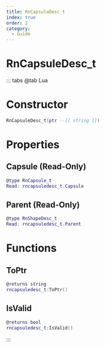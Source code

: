 ```yaml
---
title: RnCapsuleDesc_t
index: true
order: 2
category:
  - Guide
---
```


# RnCapsuleDesc_t

::: tabs
@tab Lua
# Constructor
```lua
RnCapsuleDesc_t(ptr --[[ string ]])
```
# Properties
## Capsule (Read-Only)
```lua
@type RnCapsule_t
Read: rncapsuledesc_t.Capsule
```
## Parent (Read-Only)
```lua
@type RnShapeDesc_t
Read: rncapsuledesc_t.Parent
```
# Functions
## ToPtr
```lua
@returns string
rncapsuledesc_t:ToPtr()
```
## IsValid
```lua
@returns bool
rncapsuledesc_t:IsValid()
```

:::